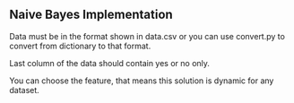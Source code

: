 ## Naive Bayes Implementation

Data must be in the format shown in data.csv or you can use convert.py to convert from dictionary to that format.

Last column of the data should contain yes or no only.

You can choose the feature, that means this solution is dynamic for any dataset. 